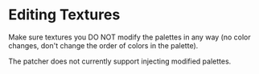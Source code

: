 # Editing Textures

Make sure textures you DO NOT modify the palettes in any way (no color changes, don't change the order of colors in the palette).

The patcher does not currently support injecting modified palettes.